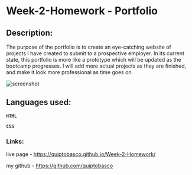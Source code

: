 # Week-2-Homework - Portfolio

## Description:

The purpose of the portfolio is to create an eye-catching website of projects I have created to submit to a prospective employer.  In its current state, this portfolio is more like a prototype which will be updated as the bootcamp progresses.  I will add more actual projects as they are finished, and make it look more professional as time goes on.

![screenshot](https://user-images.githubusercontent.com/87678391/129457635-cc440df3-9ea1-4adc-b4f0-0313b8891c68.png)

## Languages used:
**`HTML`**

**`CSS`**

### Links:
live page - https://quiptobasco.github.io/Week-2-Homework/

my github - https://github.com/quiptobasco
